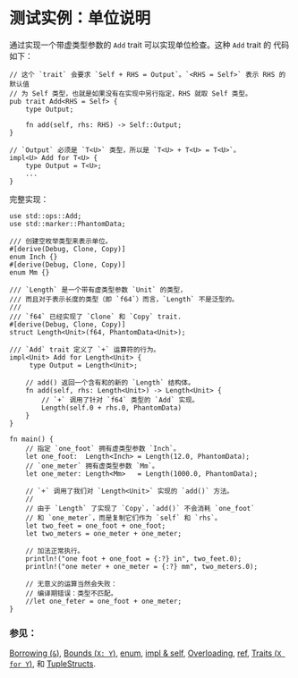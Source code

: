 # 测试实例：单位说明

通过实现一个带虚类型参数的 `Add` trait 可以实现单位检查。这种 `Add` trait 的
代码如下：

```rust,ignore
// 这个 `trait` 会要求 `Self + RHS = Output`。`<RHS = Self>` 表示 RHS 的默认值
// 为 Self 类型，也就是如果没有在实现中另行指定，RHS 就取 Self 类型。
pub trait Add<RHS = Self> {
    type Output;

    fn add(self, rhs: RHS) -> Self::Output;
}

// `Output` 必须是 `T<U>` 类型，所以是 `T<U> + T<U> = T<U>`。
impl<U> Add for T<U> {
    type Output = T<U>;
    ...
}
```

完整实现：

```rust,editable
use std::ops::Add;
use std::marker::PhantomData;

/// 创建空枚举类型来表示单位。
#[derive(Debug, Clone, Copy)]
enum Inch {}
#[derive(Debug, Clone, Copy)]
enum Mm {}

/// `Length` 是一个带有虚类型参数 `Unit` 的类型，
/// 而且对于表示长度的类型（即 `f64`）而言，`Length` 不是泛型的。
///
/// `f64` 已经实现了 `Clone` 和 `Copy` trait.
#[derive(Debug, Clone, Copy)]
struct Length<Unit>(f64, PhantomData<Unit>);

/// `Add` trait 定义了 `+` 运算符的行为。
impl<Unit> Add for Length<Unit> {
     type Output = Length<Unit>;

    // add() 返回一个含有和的新的 `Length` 结构体。
    fn add(self, rhs: Length<Unit>) -> Length<Unit> {
        // `+` 调用了针对 `f64` 类型的 `Add` 实现。
        Length(self.0 + rhs.0, PhantomData)
    }
}

fn main() {
    // 指定 `one_foot` 拥有虚类型参数 `Inch`。
    let one_foot:  Length<Inch> = Length(12.0, PhantomData);
    // `one_meter` 拥有虚类型参数 `Mm`。
    let one_meter: Length<Mm>   = Length(1000.0, PhantomData);

    // `+` 调用了我们对 `Length<Unit>` 实现的 `add()` 方法。
    //
    // 由于 `Length` 了实现了 `Copy`，`add()` 不会消耗 `one_foot`
    // 和 `one_meter`，而是复制它们作为 `self` 和 `rhs`。
    let two_feet = one_foot + one_foot;
    let two_meters = one_meter + one_meter;

    // 加法正常执行。
    println!("one foot + one_foot = {:?} in", two_feet.0);
    println!("one meter + one_meter = {:?} mm", two_meters.0);

    // 无意义的运算当然会失败：
    // 编译期错误：类型不匹配。
    //let one_feter = one_foot + one_meter;
}

```

### 参见：

[Borrowing (`&`)], [Bounds (`X: Y`)], [enum], [impl & self],
[Overloading], [ref], [Traits (`X for Y`)], 和 [TupleStructs].

[Borrowing (`&`)]: ../../scope/borrow.md
[Bounds (`X: Y`)]: ../../generics/bounds.md
[enum]: ../../custom_types/enum.md
[impl & self]: ../../fn/methods.md
[Overloading]: ../../trait/ops.md
[ref]: ../../scope/borrow/ref.md
[Traits (`X for Y`)]: ../../trait.md
[TupleStructs]: ../../custom_types/structs.md
[std::marker::PhantomData]: https://rustwiki.org/zh-CN/std/marker/struct.PhantomData.html
